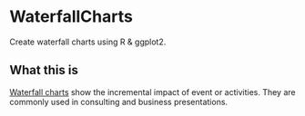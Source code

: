 # WaterfallCharts
Create waterfall charts using R &amp; ggplot2.

## What this is
[Waterfall charts][1] show the incremental impact of event or activities. They are commonly used in consulting and business presentations.





[1]: https://en.wikipedia.org/wiki/Waterfall_chart "Wikipedia: Waterfall Chart"

